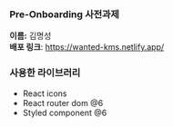 ### Pre-Onboarding 사전과제

**이름:** 김명성 </br>
**배포 링크**: https://wanted-kms.netlify.app/


### 사용한 라이브러리

- React icons
- React router dom @6
- Styled component @6
